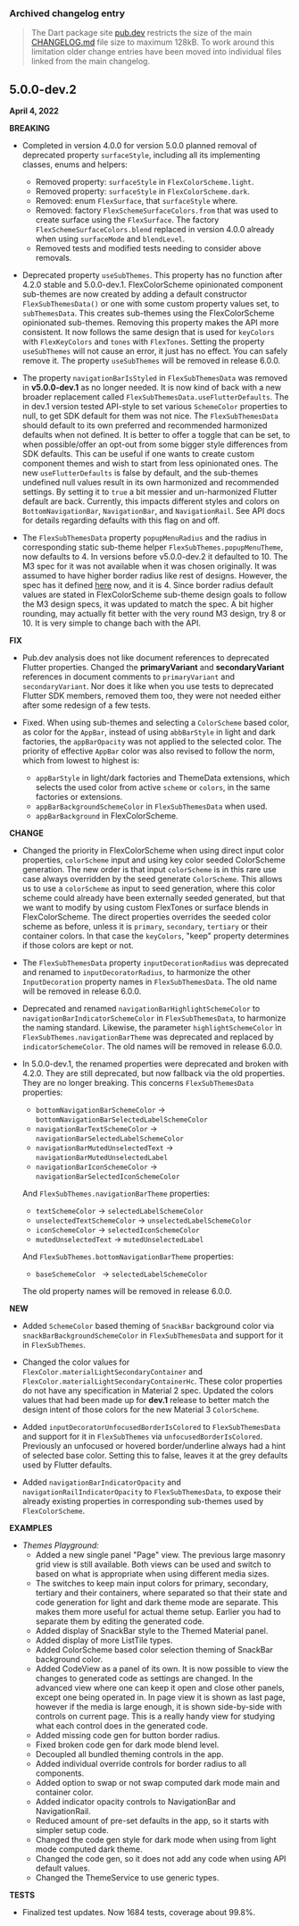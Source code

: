 ### Archived changelog entry

> The Dart package site [pub.dev](https://pub.dev/) restricts the size of the main [CHANGELOG.md](https://github.com/rydmike/flex_color_scheme/blob/master/CHANGELOG.md) file size to maximum 128kB. To work around this limitation older change entries have been moved into individual files linked from the main changelog.

## 5.0.0-dev.2

**April 4, 2022**

**BREAKING**

* Completed in version 4.0.0 for version 5.0.0 planned removal of
  deprecated property `surfaceStyle`, including all its implementing classes,
  enums and helpers:
    - Removed property: `surfaceStyle` in `FlexColorScheme.light`.
    - Removed property: `surfaceStyle` in `FlexColorScheme.dark`.
    - Removed: enum `FlexSurface`, that `surfaceStyle` where.
    - Removed: factory `FlexSchemeSurfaceColors.from` that was used to create
      surface using the `FlexSurface`. The factory `FlexSchemeSurfaceColors.blend`
      replaced in version 4.0.0 already when using `surfaceMode` and `blendLevel`.
    - Removed tests and modified tests needing to consider above removals.

* Deprecated property `useSubThemes`. This property has no function after
  4.2.0 stable and 5.0.0-dev.1. FlexColorScheme opinionated component sub-themes
  are now created by adding a default constructor `FlexSubThemesData()` or one with
  some custom property values set, to `subThemesData`. This creates sub-themes
  using the FlexColorScheme opinionated sub-themes. Removing this property makes the
  API more consistent. It now follows the same design that is used for `keyColors`
  with `FlexKeyColors` and `tones` with `FlexTones`.
  Setting the property `useSubThemes` will not cause an error, it just has no effect.
  You can safely remove it. The property `useSubThemes` will be removed in release 6.0.0.

* The property `navigationBarIsStyled` in `FlexSubThemesData` was removed in
  **v5.0.0-dev.1** as no longer needed. It is now kind of back with a new broader
  replacement called `FlexSubThemesData.useFlutterDefaults`.
  The in dev.1 version tested API-style to
  set various `SchemeColor` properties to null, to get SDK default for them was not
  nice. The `FlexSubThemesData` should default to its own preferred
  and recommended harmonized defaults when not defined. It is better to offer a
  toggle that can be set, to when possible/offer an opt-out from some bigger style
  differences from SDK defaults. This can be useful if one wants to create
  custom component themes and wish to start from less opinionated ones.
  The new `useFlutterDefaults` is false by default, and the sub-themes undefined
  null values result in its own harmonized and recommended settings. By setting
  it to `true` a bit messier and un-harmonized Flutter default are back. Currently,
  this impacts different styles and colors on `BottomNavigationBar`, `NavigationBar`,
  and `NavigationRail`. See API docs for details regarding
  defaults with this flag on and off.

* The `FlexSubThemesData` property `popupMenuRadius` and the radius in
  corresponding static sub-theme helper `FlexSubThemes.popupMenuTheme`,
  now defaults to 4.
  In versions before v5.0.0-dev.2 it defaulted to 10. The M3 spec for it
  was not available when it was chosen originally. It was assumed to have
  higher border radius like rest of designs. However, the spec has it
  defined [here](https://m3.material.io/components/menus/specs) now, and it
  is 4. Since border radius default values are stated in FlexColorScheme
  sub-theme design goals to follow the M3 design specs, it was updated to
  match the spec. A bit higher rounding, may actually fit better with
  the very round M3 design, try 8 or 10. It is very simple to change bach with
  the API.

**FIX**

* Pub.dev analysis does not like document references to deprecated Flutter
  properties. Changed the **primaryVariant** and **secondaryVariant** references
  in document comments to `primaryVariant` and `secondaryVariant`. Nor does it
  like when you use tests to deprecated Flutter SDK members, removed them too,
  they were not needed either after some redesign of a few tests.

* Fixed. When using sub-themes and selecting a `ColorScheme` based color, as
  color for the `AppBar`, instead of using `abbBarStyle` in light and dark
  factories, the `appBarOpacity` was not applied to the selected color. The
  priority of effective `AppBar` color was also revised to follow the norm,
  which from lowest to highest is:
    - `appBarStyle` in light/dark factories and ThemeData extensions, which
      selects the used color from active `scheme` or `colors`, in the same
      factories or extensions.
    - `appBarBackgroundSchemeColor` in `FlexSubThemesData` when used.
    - `appBarBackground` in FlexColorScheme.

**CHANGE**

* Changed the priority in FlexColorScheme when using direct input color
  properties, `colorScheme` input and using key color seeded ColorScheme
  generation. The new order is that input `colorScheme` is in this rare use case
  always overridden by the seed generate `ColorScheme`. This allows us
  to use a `colorScheme` as input to seed generation, where this color
  scheme could already have been externally seeded generated, but that we want
  to modify by using custom FlexTones or surface blends in FlexColorScheme.
  The direct properties overrides the seeded color scheme as before, unless it
  is `primary`, `secondary`, `tertiary` or their container colors. In that case
  the `keyColors`, "keep" property determines if those colors are kept or not.

* The `FlexSubThemesData` property `inputDecorationRadius` was deprecated and
  renamed to `inputDecoratorRadius`, to harmonize the other
  `InputDecoration` property names in `FlexSubThemesData`.
  The old name will be removed in release 6.0.0.

* Deprecated and renamed `navigationBarHighlightSchemeColor` to
  `navigationBarIndicatorSchemeColor` in `FlexSubThemesData`, to
  harmonize the naming standard. Likewise, the parameter `highlightSchemeColor`
  ìn `FlexSubThemes.navigationBarTheme` was deprecated and replaced by
  `indicatorSchemeColor`. The old names will be removed in release 6.0.0.

* In 5.0.0-dev.1, the renamed properties were deprecated and broken with 4.2.0.
  They are still deprecated, but now fallback via the old properties. They
  are no longer breaking. This concerns `FlexSubThemesData` properties:
    - `bottomNavigationBarSchemeColor` -> `bottomNavigationBarSelectedLabelSchemeColor`
    - `navigationBarTextSchemeColor` -> `navigationBarSelectedLabelSchemeColor`
    - `navigationBarMutedUnselectedText` -> `navigationBarMutedUnselectedLabel`
    - `navigationBarIconSchemeColor` -> `navigationBarSelectedIconSchemeColor`

  And `FlexSubThemes.navigationBarTheme` properties:
    - `textSchemeColor` -> `selectedLabelSchemeColor`
    - `unselectedTextSchemeColor` -> `unselectedLabelSchemeColor`
    - `iconSchemeColor` -> `selectedIconSchemeColor`
    -  `mutedUnselectedText` -> `mutedUnselectedLabel`

  And `FlexSubThemes.bottomNavigationBarTheme` properties:
    - `baseSchemeColor ` -> `selectedLabelSchemeColor`

  The old property names will be removed in release 6.0.0.

**NEW**

* Added `SchemeColor` based theming of `SnackBar` background color via
  `snackBarBackgroundSchemeColor` in `FlexSubThemesData` and support for it
  in `FlexSubThemes`.

* Changed the color values for `FlexColor.materialLightSecondaryContainer` and
  `FlexColor.materialLightSecondaryContainerHc`. These color properties
  do not have any specification in Material 2 spec. Updated the colors values
  that had been made up for **dev.1** release to better match the design intent
  of those colors for the new Material 3 `ColorScheme`.

* Added `inputDecoratorUnfocusedBorderIsColored` to `FlexSubThemesData` and
  support for it in `FlexSubThemes` via `unfocusedBorderIsColored`. Previously
  an unfocused or hovered border/underline always had a hint of selected
  base color. Setting this to false, leaves it at the grey defaults used by
  Flutter defaults.

* Added `navigationBarIndicatorOpacity` and `navigationRailIndicatorOpacity`
  to `FlexSubThemesData`, to expose their already existing properties in
  corresponding sub-themes used by `FlexColorScheme`.

**EXAMPLES**

* *Themes Playground:*
    - Added a new single panel "Page" view. The previous large masonry grid view
      is still available. Both views can be used and switch to based on what
      is appropriate when using different media sizes.
    - The switches to keep main input colors for primary, secondary, tertiary
      and their containers, where separated so that their state and code
      generation for light and dark theme mode are separate. This makes them
      more useful for actual theme setup. Earlier you had to separate them by
      editing the generated code.
    - Added display of SnackBar style to the Themed Material panel.
    - Added display of more ListTile types.
    - Added ColorScheme based color selection theming of SnackBar background color.
    - Added CodeView as a panel of its own. It is now possible to view the
      changes to generated code as settings are changed. In the
      advanced view where one can keep it open and close other panels, except one
      being operated in. In page view it is shown as last page, however if
      the media is large enough, it is shown side-by-side with controls on current
      page. This is a really handy view for studying what each control does in
      the generated code.
    - Added missing code gen for button border radius.
    - Fixed broken code gen for dark mode blend level.
    - Decoupled all bundled theming controls in the app.
    - Added individual override controls for border radius to all components.
    - Added option to swap or not swap computed dark mode main and container color.
    - Added indicator opacity controls to NavigationBar and NavigationRail.
    - Reduced amount of pre-set  defaults in the app, so it starts with simpler setup code.
    - Changed the code gen style for dark mode when using from light mode computed dark theme.
    - Changed the code gen, so it does not add any code when using API default values.
    - Changed the ThemeService to use generic types.

**TESTS**

* Finalized test updates. Now 1684 tests, coverage about 99.8%.
